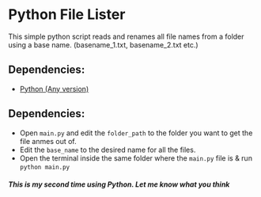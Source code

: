 # Python File Lister

This simple python script reads and renames all file names from a folder using a base name. (basename_1.txt, basename_2.txt etc.)

## Dependencies:
* [Python (Any version)](https://www.python.org/)

## Dependencies:

* Open `main.py` and edit the `folder_path` to the folder you want to get the file anmes out of.
* Edit the `base_name` to the desired name for all the files.
* Open the terminal inside the same folder where the `main.py` file is & run `python main.py`

##### This is my second time using Python. Let me know what you think

